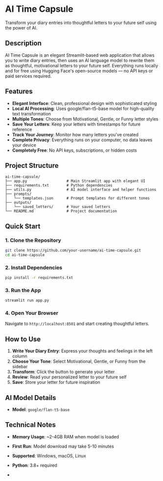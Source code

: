 # AI Time Capsule

Transform your diary entries into thoughtful letters to your future self using the power of AI.

## Description

AI Time Capsule is an elegant Streamlit-based web application that allows you to write diary entries, then uses an AI language model to rewrite them as thoughtful, motivational letters to your future self. Everything runs locally and for free using Hugging Face's open-source models — no API keys or paid services required.

## Features

- **Elegant Interface**: Clean, professional design with sophisticated styling
- **Local AI Processing**: Uses google/flan-t5-base model for high-quality text transformation
- **Multiple Tones**: Choose from Motivational, Gentle, or Funny letter styles
- **Save Your Letters**: Keep your letters with timestamps for future reference
- **Track Your Journey**: Monitor how many letters you've created
- **Complete Privacy**: Everything runs on your computer, no data leaves your device
- **Completely Free**: No API keys, subscriptions, or hidden costs

## Project Structure

```
ai-time-capsule/
├── app.py                  # Main Streamlit app with elegant UI
├── requirements.txt        # Python dependencies
├── utils.py                # AI model interface and helper functions
├── prompts/
│   └── templates.json      # Prompt templates for different tones
├── outputs/
│   └── saved_letters/      # Your saved letters
└── README.md               # Project documentation
```

## Quick Start

### 1. Clone the Repository
```bash
git clone https://github.com/your-username/ai-time-capsule.git
cd ai-time-capsule
```

### 2. Install Dependencies
```bash
pip install -r requirements.txt
```

### 3. Run the App
```bash
streamlit run app.py
```

### 4. Open Your Browser
Navigate to `http://localhost:8501` and start creating thoughtful letters.

## How to Use

1. **Write Your Diary Entry**: Express your thoughts and feelings in the left column
2. **Choose Your Tone**: Select Motivational, Gentle, or Funny from the sidebar
3. **Transform**: Click the button to generate your letter
4. **Review**: Read your personalized letter to your future self
5. **Save**: Store your letter for future inspiration

## AI Model Details

- **Model**: `google/flan-t5-base`

## Technical Notes

- **Memory Usage**: ~2-4GB RAM when model is loaded
- **First Run**: Model download may take 5-10 minutes
- **Supported**: Windows, macOS, Linux
- **Python**: 3.8+ required


-